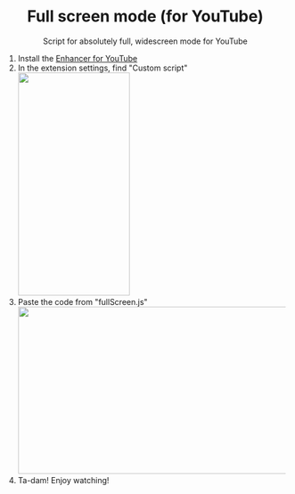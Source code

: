<!DOCTYPE html>
<body>
  <head>
    
  </head>

  <body>
    <h1 align="center">Full screen mode (for YouTube)</h1>
    <p align="center">Script for absolutely full, widescreen mode for YouTube</p>
    <ol>
      <li>Install the <a href="https://chromewebstore.google.com/detail/enhancer-for-youtube/ponfpcnoihfmfllpaingbgckeeldkhle">Enhancer for YouTube</a></li>
      <li>In the extension settings, find "Custom script"<br><img src="https://github.com/user-attachments/assets/99375556-5300-4a6b-a863-ee6137dab7cc" width = 200 height = 400></li>
      <li>Paste the code from "fullScreen.js"<br><img src="https://github.com/user-attachments/assets/5bad44ce-0bae-4ece-82ae-b544c5e09d44" width = 600 height = 300></li>
      <li>Ta-dam! Enjoy watching!</li>
    </ol>
  </body>
</body>
